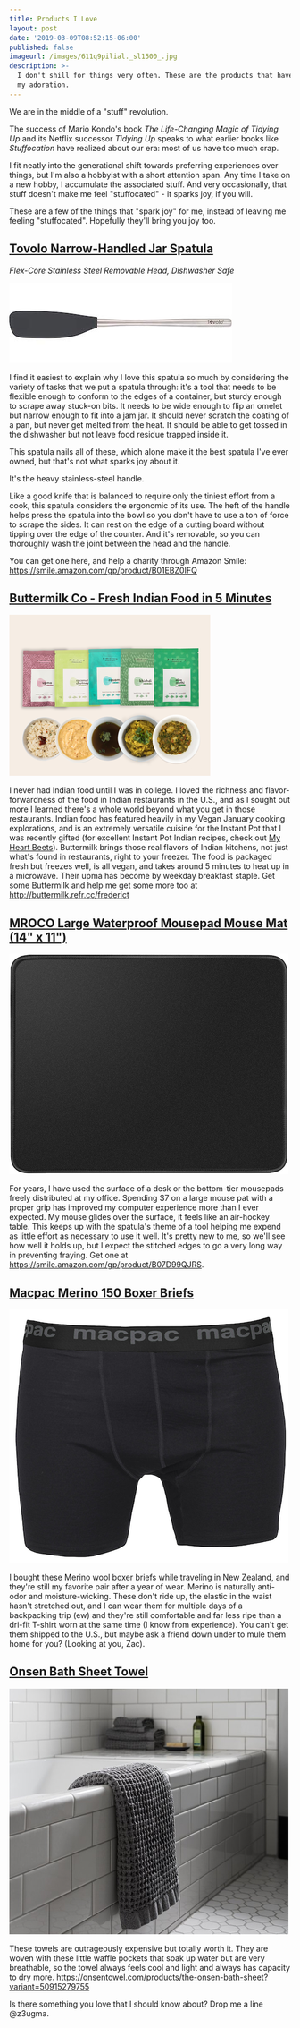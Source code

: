 ```yaml
---
title: Products I Love
layout: post
date: '2019-03-09T08:52:15-06:00'
published: false
imageurl: /images/611q9pilial._sl1500_.jpg
description: >-
  I don't shill for things very often. These are the products that have earned
  my adoration.
---
```

We are in the middle of a "stuff" revolution.

The success of Mario Kondo's book _The Life-Changing Magic of Tidying Up_ and its Netflix successor _Tidying Up_ speaks to what earlier books like _Stuffocation_ have realized about our era: most of us have too much crap.

I fit neatly into the generational shift towards preferring experiences over things, but I'm also a hobbyist with a short attention span. Any time I take on a new hobby, I accumulate the associated stuff. And very occasionally, that stuff doesn't make me feel "stuffocated" - it sparks joy, if you will.

These are a few of the things that "spark joy" for me, instead of leaving me feeling "stuffocated". Hopefully they'll bring you joy too.

## [Tovolo Narrow-Handled Jar Spatula](https://smile.amazon.com/gp/product/B01EBZ0IFQ)

_Flex-Core Stainless Steel Removable Head, Dishwasher Safe_

![Tovolo Spatula](/images/611q9pilial._sl1500_.jpg)

I find it easiest to explain why I love this spatula so much by considering the variety of tasks that we put a spatula through: it's a tool that needs to be flexible enough to conform to the edges of a container, but sturdy enough to scrape away stuck-on bits. It needs to be wide enough to flip an omelet but narrow enough to fit into a jam jar. It should never scratch the coating of a pan, but never get melted from the heat. It should be able to get tossed in the dishwasher but not leave food residue trapped inside it.

This spatula nails all of these, which alone make it the best spatula I've ever owned, but that's not what sparks joy about it. 

It's the heavy stainless-steel handle.

Like a good knife that is balanced to require only the tiniest effort from a cook, this spatula considers the ergonomic of its use. The heft of the handle helps press the spatula into the bowl so you don't have to use a ton of force to scrape the sides. It can rest on the edge of a cutting board without tipping over the edge of the counter. And it's removable, so you can thoroughly wash the joint between the head and the handle. 

You can get one here, and help a charity through Amazon Smile:
<https://smile.amazon.com/gp/product/B01EBZ0IFQ>

## [Buttermilk Co - Fresh Indian Food in 5 Minutes](http://buttermilk.refr.cc/frederict)

![Buttermilk Co Food](/images/lovespicy_360x.png)

I never had Indian food until I was in college. I loved the richness and flavor-forwardness of the food in Indian restaurants in the U.S., and as I sought out more I learned there's a whole world beyond what you get in those restaurants. Indian food has featured heavily in my Vegan January cooking explorations, and is an extremely versatile cuisine for the Instant Pot that I was recently gifted (for excellent Instant Pot Indian recipes, check out [My Heart Beets](https://myheartbeets.com/tag/instant-pot/)). Buttermilk brings those real flavors of Indian kitchens, not just what's found in restaurants, right to your freezer. The food is packaged fresh but freezes well, is all vegan, and takes around 5 minutes to heat up in a microwave. Their upma has become by weekday breakfast staple. 
Get some Buttermilk and help me get some more too at <http://buttermilk.refr.cc/frederict>

## [MROCO Large Waterproof Mousepad Mouse Mat (14" x 11")](https://smile.amazon.com/gp/product/B07D99QJRS)

![Mouse mat](/images/mousemat.png)

For years, I have used the surface of a desk or the bottom-tier mousepads freely distributed at my office. Spending $7 on a large mouse pat with a proper grip has improved my computer experience more than I ever expected. My mouse glides over the surface, it feels like an air-hockey table. This keeps up with the spatula's theme of a tool helping me expend as little effort as necessary to use it well. It's pretty new to me, so we'll see how well it holds up, but I expect the stitched edges to go a very long way in preventing fraying. Get one at <https://smile.amazon.com/gp/product/B07D99QJRS>.

## [Macpac Merino 150 Boxer Briefs](https://www.macpac.co.nz/clearance/mens/macpac-merino-150-boxers-mens/113508-CLEARANCE.html)

![Macpac boxers](/images/macpac_boxers.png)

I bought these Merino wool boxer briefs while traveling in New Zealand, and they're still my favorite pair after a year of wear. Merino is naturally anti-odor and moisture-wicking. These don't ride up, the elastic in the waist hasn't stretched out, and I can wear them for multiple days of a backpacking trip (ew) and they're still comfortable and far less ripe than a dri-fit T-shirt worn at the same time (I know from experience). You can't get them shipped to the U.S., but maybe ask a friend down under to mule them home for you? (Looking at you, Zac).

## [Onsen Bath Sheet Towel](https://onsentowel.com/products/the-onsen-bath-sheet?variant=50915279755)

![Onsen bath towel](/images/onsen_towels.png)

These towels are outrageously expensive but totally worth it. They are woven with these little waffle pockets that soak up water but are very breathable, so the towel always feels cool and light and always has capacity to dry more. <https://onsentowel.com/products/the-onsen-bath-sheet?variant=50915279755>

Is there something you love that I should know about? Drop me a line @z3ugma.
